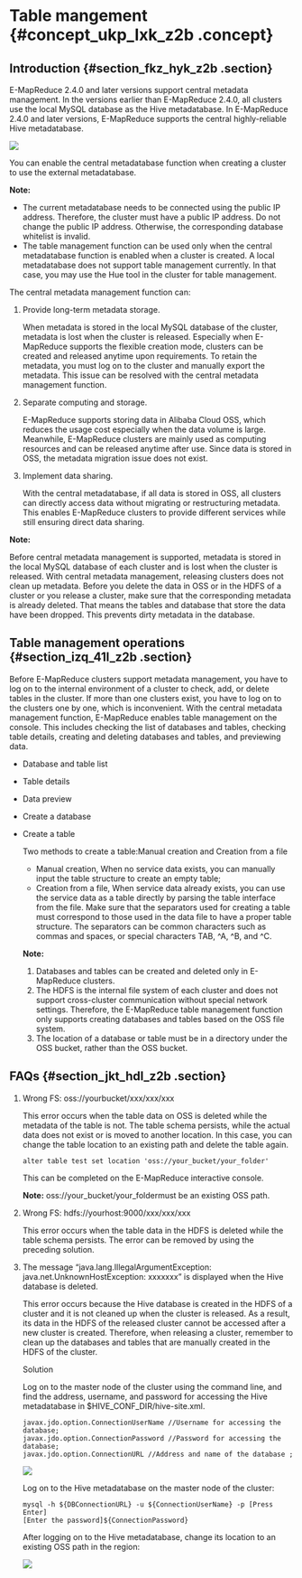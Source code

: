 # Table mangement {#concept_ukp_lxk_z2b .concept}

## Introduction {#section_fkz_hyk_z2b .section}

E-MapReduce 2.4.0 and later versions support central metadata management. In the versions earlier than E-MapReduce 2.4.0, all clusters use the local MySQL database as the Hive metadatabase. In E-MapReduce 2.4.0 and later versions, E-MapReduce supports the central highly-reliable Hive metadatabase.

![](http://static-aliyun-doc.oss-cn-hangzhou.aliyuncs.com/assets/img/17932/153965764611067_en-US.png)

You can enable the central metadatabase function when creating a cluster to use the external metadatabase.

**Note:** 

-   The current metadatabase needs to be connected using the public IP address. Therefore, the cluster must have a public IP address. Do not change the public IP address. Otherwise, the corresponding database whitelist is invalid.
-   The table management function can be used only when the central metadatabase function is enabled when a cluster is created. A local metadatabase does not support table management currently. In that case, you may use the Hue tool in the cluster for table management.

The central metadata management function can:

1.  Provide long-term metadata storage.

    When metadata is stored in the local MySQL database of the cluster, metadata is lost when the cluster is released. Especially when E-MapReduce supports the flexible creation mode, clusters can be created and released anytime upon requirements. To retain the metadata, you must log on to the cluster and manually export the metadata. This issue can be resolved with the central metadata management function.

2.  Separate computing and storage.

    E-MapReduce supports storing data in Alibaba Cloud OSS, which reduces the usage cost especially when the data volume is large. Meanwhile, E-MapReduce clusters are mainly used as computing resources and can be released anytime after use. Since data is stored in OSS, the metadata migration issue does not exist.

3.  Implement data sharing.

    With the central metadatabase, if all data is stored in OSS, all clusters can directly access data without migrating or restructuring metadata. This enables E-MapReduce clusters to provide different services while still ensuring direct data sharing.


**Note:** 

Before central metadata management is supported, metadata is stored in the local MySQL database of each cluster and is lost when the cluster is released. With central metadata management, releasing clusters does not clean up metadata. Before you delete the data in OSS or in the HDFS of a cluster or you release a cluster, make sure that the corresponding metadata is already deleted. That means the tables and database that store the data have been dropped. This prevents dirty metadata in the database.

## Table management operations {#section_izq_41l_z2b .section}

Before E-MapReduce clusters support metadata management, you have to log on to the internal environment of a cluster to check, add, or delete tables in the cluster. If more than one clusters exist, you have to log on to the clusters one by one, which is inconvenient. With the central metadata management function, E-MapReduce enables table management on the console. This includes checking the list of databases and tables, checking table details, creating and deleting databases and tables, and previewing data.

-   Database and table list
-   Table details
-   Data preview
-   Create a database
-   Create a table

    Two methods to create a table:Manual creation and Creation from a file

    -   Manual creation, When no service data exists, you can manually input the table structure to create an empty table;
    -   Creation from a file, When service data already exists, you can use the service data as a table directly by parsing the table interface from the file. Make sure that the separators used for creating a table must correspond to those used in the data file to have a proper table structure.
    The separators can be common characters such as commas and spaces, or special characters TAB, ^A, ^B, and ^C.

    **Note:** 

    1.  Databases and tables can be created and deleted only in E-MapReduce clusters.
    2.  The HDFS is the internal file system of each cluster and does not support cross-cluster communication without special network settings. Therefore, the E-MapReduce table management function only supports creating databases and tables based on the OSS file system.
    3.  The location of a database or table must be in a directory under the OSS bucket, rather than the OSS bucket.

## FAQs {#section_jkt_hdl_z2b .section}

1.  Wrong FS: oss://yourbucket/xxx/xxx/xxx

    This error occurs when the table data on OSS is deleted while the metadata of the table is not. The table schema persists, while the actual data does not exist or is moved to another location. In this case, you can change the table location to an existing path and delete the table again.

    `alter table test set location 'oss://your_bucket/your_folder'`

    This can be completed on the E-MapReduce interactive console.

    **Note:** oss://your\_bucket/your\_foldermust be an existing OSS path.

2.  Wrong FS: hdfs://yourhost:9000/xxx/xxx/xxx

    This error occurs when the table data in the HDFS is deleted while the table schema persists. The error can be removed by using the preceding solution.

3.  The message “java.lang.IllegalArgumentException: java.net.UnknownHostException: xxxxxxx” is displayed when the Hive database is deleted.

    This error occurs because the Hive database is created in the HDFS of a cluster and it is not cleaned up when the cluster is released. As a result, its data in the HDFS of the released cluster cannot be accessed after a new cluster is created. Therefore, when releasing a cluster, remember to clean up the databases and tables that are manually created in the HDFS of the cluster.

    Solution

    Log on to the master node of the cluster using the command line, and find the address, username, and password for accessing the Hive metadatabase in $HIVE\_CONF\_DIR/hive-site.xml.

    ```
    javax.jdo.option.ConnectionUserName //Username for accessing the database;
    javax.jdo.option.ConnectionPassword //Password for accessing the database;
    javax.jdo.option.ConnectionURL //Address and name of the database ;
    ```

    ![](http://static-aliyun-doc.oss-cn-hangzhou.aliyuncs.com/assets/img/17932/153965764611097_en-US.png)

    Log on to the Hive metadatabase on the master node of the cluster:

    ```
    mysql -h ${DBConnectionURL} -u ${ConnectionUserName} -p [Press Enter]
    [Enter the password]${ConnectionPassword}
    ```

    After logging on to the Hive metadatabase, change its location to an existing OSS path in the region:

    ![](http://static-aliyun-doc.oss-cn-hangzhou.aliyuncs.com/assets/img/17932/153965764611102_en-US.png)



